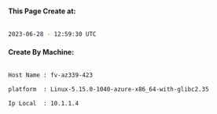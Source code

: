 
   
#### This Page Create at:

```bash

2023-06-28 - 12:59:30 UTC

```

#### Create By Machine:

```bash

Host Name : fv-az339-423

platform  : Linux-5.15.0-1040-azure-x86_64-with-glibc2.35

Ip Local  : 10.1.1.4

```

